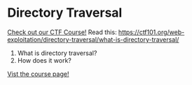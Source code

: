 # Directory Traversal

[Check out our CTF Course!](https://academy.hoppersroppers.org/mod/page/view.php?id=632)
Read this: <https://ctf101.org/web-exploitation/directory-traversal/what-is-directory-traversal/>

1. What is directory traversal?
2. How does it work?


[Vist the course page!](https://academy.hoppersroppers.org/mod/page/view.php?id=632)
